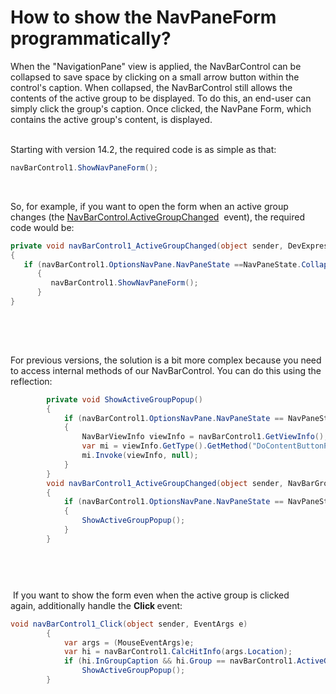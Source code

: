# How to show the NavPaneForm programmatically?


<p>When the "NavigationPane" view is applied, the NavBarControl can be collapsed to save space by clicking on a small arrow button within the control's caption. When collapsed, the NavBarControl still allows the contents of the active group to be displayed. To do this, an end-user can simply click the group's caption. Once clicked, the NavPane Form, which contains the active group's content, is displayed.</p>
<p><br />Starting with version 14.2, the required code is as simple as that:</p>


```cs
navBarControl1.ShowNavPaneForm(); 

```


<p> </p>
<p>So, for example, if you want to open the form when an active group changes (the <a href="https://documentation.devexpress.com/#WindowsForms/DevExpressXtraNavBarNavBarControl_ActiveGroupChangedtopic">NavBarControl.ActiveGroupChanged</a>  event), the required code would be:</p>


```cs
private void navBarControl1_ActiveGroupChanged(object sender, DevExpress.XtraNavBar.NavBarGroupEventArgs e)
{
   if (navBarControl1.OptionsNavPane.NavPaneState ==NavPaneState.Collapsed)
      {
         navBarControl1.ShowNavPaneForm();
      }
}
 

```


<p> </p>
<p><br />For previous versions, the solution is a bit more complex because you need to access internal methods of our NavBarControl. You can do this using the reflection: </p>


```cs
        private void ShowActiveGroupPopup()
        {
            if (navBarControl1.OptionsNavPane.NavPaneState == NavPaneState.Collapsed)
            {
                NavBarViewInfo viewInfo = navBarControl1.GetViewInfo();
                var mi = viewInfo.GetType().GetMethod("DoContentButtonPress", System.Reflection.BindingFlags.NonPublic | System.Reflection.BindingFlags.Instance);
                mi.Invoke(viewInfo, null);
            }
        }
        void navBarControl1_ActiveGroupChanged(object sender, NavBarGroupEventArgs e)
        {
            if (navBarControl1.OptionsNavPane.NavPaneState == NavPaneState.Collapsed)
            {
                ShowActiveGroupPopup();
            }
        }




```


<p> </p>
<p> If you want to show the form even when the active group is clicked again, additionally handle the <strong>Click </strong>event:</p>


```cs
void navBarControl1_Click(object sender, EventArgs e)
        {
            var args = (MouseEventArgs)e;
            var hi = navBarControl1.CalcHitInfo(args.Location);
            if (hi.InGroupCaption && hi.Group == navBarControl1.ActiveGroup)
                ShowActiveGroupPopup();
        }
 

```


<p> </p>
<p><br /><br /></p>
<p><br /><br /><br /><br /></p>

<br/>



